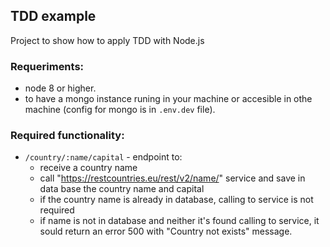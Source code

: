 ## TDD example
Project to show how to apply TDD with Node.js

### Requeriments:
 * node 8 or higher.
 * to have a mongo instance runing in your machine or accesible in othe machine (config for mongo is in `.env.dev` file).

### Required functionality:
 - `/country/:name/capital` - endpoint to:
    * receive a country name
    * call "https://restcountries.eu/rest/v2/name/" service and save in data base the country name and capital
    * if the country name is already in database, calling to service is not required
    * if name is not in database and neither it's found calling to service, it sould return an error 500 with "Country not exists" message.